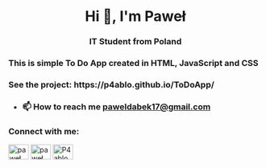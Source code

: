 <h1 align="center">Hi 👋, I'm Paweł</h1>
<h3 align="center">IT Student from Poland</h3>

<h3> This is simple To Do App created in HTML, JavaScript and CSS</h3>
<h3> See the project: https://p4ablo.github.io/ToDoApp/ <h3>

- 📫 How to reach me **paweldabek17@gmail.com**

<h3 align="left">Connect with me:</h3>
<p align="left">
<a href="https://www.linkedin.com/in/pawe%C5%82-d%C4%85bek-0a706a227/" target="blank"><img align="center" src="https://raw.githubusercontent.com/rahuldkjain/github-profile-readme-generator/master/src/images/icons/Social/linked-in-alt.svg" alt="paweł dąbek" height="30" width="40" /></a>
<a href="https://www.facebook.com/profile.php?id=100006787141568" target="blank"><img align="center" src="https://raw.githubusercontent.com/rahuldkjain/github-profile-readme-generator/master/src/images/icons/Social/facebook.svg" alt="paweł dąbek" height="30" width="40" /></a>
<a href="https://discord.gg/P4ablo#3992" target="blank"><img align="center" src="https://raw.githubusercontent.com/rahuldkjain/github-profile-readme-generator/master/src/images/icons/Social/discord.svg" alt="P4ablo#3992" height="30" width="40" /></a>
</p>

